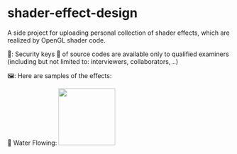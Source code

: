 # shader-effect-design
A side project for uploading personal collection of shader effects, which are realized by OpenGL shader code.

🔐: Security keys 🔑 of source codes are available only to qualified examiners (including but not limited to: interviewers, collaborators, ..) 

🖼️: Here are samples of the effects:

   💠 Water Flowing:
        <img src="Water_Flowing/Water_Flowing.gif" width="128"/>
